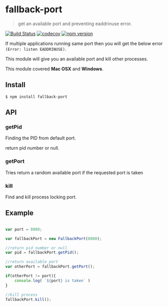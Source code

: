 # fallback-port
> get an available port and preventing eaddrinuse error.

[![Build Status](https://travis-ci.org/hugohua/fallback-port.svg?branch=master)](https://travis-ci.org/hugohua/fallback-port)
[![codecov](https://codecov.io/gh/hugohua/fallback-port/branch/master/graph/badge.svg)](https://codecov.io/gh/hugohua/fallback-port)
[![npm version](https://badge.fury.io/js/fallback-port.svg)](https://badge.fury.io/js/fallback-port)

If multiple applications running same port then you will get the below error `(Error: listen EADDRINUSE)`.

This module will give you an available port and kill other processes.

This module covered **Mac OSX** and **Windows**.

## Install

```
$ npm install fallback-port
```

## API

### getPid

Finding the PID from default port.

return pid number or null.

### getPort

Tries return a random available port if the requested port is taken

### kill

Find and kill process locking port.

## Example

```js

var port = 8080;

var fallbackPort = new FallbackPort(8080);

//return pid number or null
var pid = fallbackPort.getPid();

//return available port
var otherPort = fallbackPort.getPort();

if(otherPort != port){
    console.log( `${port} is taken` )
}

//kill process
fallbackPort.kill();


```




